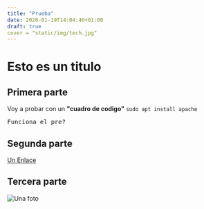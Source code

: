 ```yaml
---
title: "Prueba"
date: 2020-01-19T14:04:40+01:00
draft: true
cover = "static/img/tech.jpg"
---
```


# Esto es un titulo

## Primera parte

Voy a probar con un **"cuadro de codigo"**
`
sudo apt install apache
`

<pre>
Funciona el pre?
</pre>

## Segunda parte

[Un Enlace](google.es)

## Tercera parte 

![Una foto](../static/img/tech.jpg)
